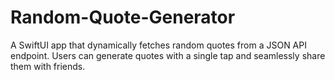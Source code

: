 # Random-Quote-Generator
A SwiftUI app that dynamically fetches random quotes from a JSON API endpoint. Users can generate quotes with a single tap and seamlessly share them with friends.
